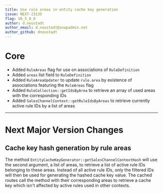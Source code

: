 ```yaml
---
title: Use rule areas in entity cache key generation
issue: NEXT-23135
flag: V6_5_0_0
author: d.neustadt
author_email: d.neustadt@snapadmin.net
author_github: dneustadt
---
```

# Core
* Added `RuleAreas` flag for use on associations of `RuleDefinition`
* Added `areas` list field to `RuleDefinition`
* Added `RuleAreaUpdater` to update `rule.area` by existence of associations featuring the `RuleAreas` flag
* Added `RuleCollection::getIdsByArea` to retrieve an array of used areas with the corresponding IDs
* Added `SalesChannelContext::getRuleIdsByAreas` to retrieve currently active rule IDs by a list of areas
___
# Next Major Version Changes
## Cache key hash generation by rule areas
The method `EntityCacheKeyGenerator::getSalesChannelContextHash` will use the second argument, a list of areas, to retrieve a list of active rule IDs belonging to these areas. Instead of all active rule IDs, only the filtered IDs will then be used for generating the hashed cache key value. The cached routes call the method with their corresponding areas to retrieve a cache key which isn't affected by active rules used in other contexts.
